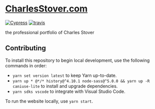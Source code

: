 # [CharlesStover.com](https://charlesstover.com/)

[![Cypress](https://img.shields.io/endpoint?label=end-to-end&style=flat&url=https://dashboard.cypress.io/badge/simple/fahz48/main)](https://dashboard.cypress.io/projects/fahz48/runs)
[![travis](https://img.shields.io/travis/com/CharlesStover/charlesstover.com.svg)](https://travis-ci.com/CharlesStover/charlesstover.com)

the professional portfolio of Charles Stover

## Contributing

To install this repository to begin local development, use the following
commands in order:

- `yarn set version latest` to keep Yarn up-to-date.
- `yarn up * @*/* history@^4.10.1 node-sass@^5.0.0 && yarn up -R caniuse-lite`
  to install and upgrade dependencies.
- `yarn sdks vscode` to integrate with Visual Studio Code.

To run the website locally, use `yarn start`.
